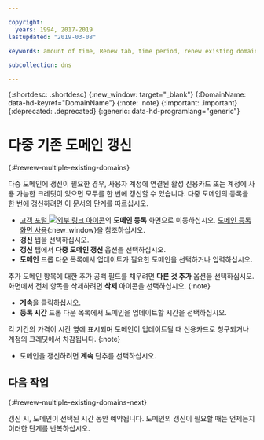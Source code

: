 ```yaml
---

copyright:
  years: 1994, 2017-2019
lastupdated: "2019-03-08"

keywords: amount of time, Renew tab, time period, renew existing domains

subcollection: dns

---
```


{:shortdesc: .shortdesc}
{:new_window: target="_blank"}
{:DomainName: data-hd-keyref="DomainName"}
{:note: .note}
{:important: .important}
{:deprecated: .deprecated}
{:generic: data-hd-programlang="generic"}

# 다중 기존 도메인 갱신
{:#rewew-multiple-existing-domains}

다중 도메인에 갱신이 필요한 경우, 사용자 계정에 연결된 활성 신용카드 또는 계정에 사용 가능한 크레딧이 있으면 모두를 한 번에 갱신할 수 있습니다. 다중 도메인의 등록을 한 번에 갱신하려면 이 문서의 단계를 따르십시오.

* [고객 포털 ![외부 링크 아이콘](../../icons/launch-glyph.svg "외부 링크 아이콘")](https://{DomainName}/)의 **도메인 등록** 화면으로 이동하십시오. [도메인 등록 화면 사용](/docs/infrastructure/dns?topic=dns-how-to-use-the-domain-registration-screen){:new_window}을 참조하십시오.
* **갱신** 탭을 선택하십시오.
* **갱신** 탭에서 **다중 도메인 갱신** 옵션을 선택하십시오.
* **도메인** 드롭 다운 목록에서 업데이트가 필요한 도메인을 선택하거나 입력하십시오. 

추가 도메인 항목에 대한 추가 공백 필드를 채우려면 **다른 것 추가** 옵션을 선택하십시오. 화면에서 전체 항목을 삭제하려면 **삭제** 아이콘을 선택하십시오.
{:note}
* **계속**을 클릭하십시오.
* **등록 시간** 드롭 다운 목록에서 도메인을 업데이트할 시간을 선택하십시오.

각 기간의 가격이 시간 옆에 표시되며 도메인이 업데이트될 때 신용카드로 청구되거나 계정의 크레딧에서 차감됩니다.
{:note}  

* 도메인을 갱신하려면 **계속** 단추를 선택하십시오.

## 다음 작업
{:#rewew-multiple-existing-domains-next}

갱신 시, 도메인이 선택된 시간 동안 예약됩니다. 도메인의 갱신이 필요할 때는 언제든지 이러한 단계를 반복하십시오.

